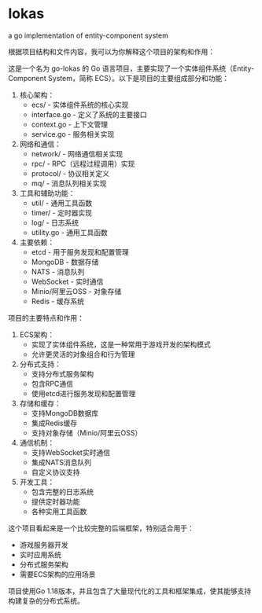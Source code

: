# lokas
a go implementation of entity-component system 

根据项目结构和文件内容，我可以为你解释这个项目的架构和作用：

这是一个名为 go-lokas 的 Go 语言项目，主要实现了一个实体组件系统（Entity-Component System，简称 ECS）。以下是项目的主要组成部分和功能：

1. 核心架构：
   - ecs/ - 实体组件系统的核心实现
   - interface.go - 定义了系统的主要接口
   - context.go - 上下文管理
   - service.go - 服务相关实现
2. 网络和通信：
   - network/ - 网络通信相关实现
   - rpc/ - RPC（远程过程调用）实现
   - protocol/ - 协议相关定义
   - mq/ - 消息队列相关实现
3. 工具和辅助功能：
   - util/ - 通用工具函数
   - timer/ - 定时器实现
   - log/ - 日志系统
   - utility.go - 通用工具函数
4. 主要依赖：
   - etcd - 用于服务发现和配置管理
   - MongoDB - 数据存储
   - NATS - 消息队列
   - WebSocket - 实时通信
   - Minio/阿里云OSS - 对象存储
   - Redis - 缓存系统

项目的主要特点和作用：

1. ECS架构：
   - 实现了实体组件系统，这是一种常用于游戏开发的架构模式
   - 允许更灵活的对象组合和行为管理
2. 分布式支持：
   - 支持分布式服务架构
   - 包含RPC通信
   - 使用etcd进行服务发现和配置管理
3. 存储和缓存：
   - 支持MongoDB数据库
   - 集成Redis缓存
   - 支持对象存储（Minio/阿里云OSS）
4. 通信机制：
   - 支持WebSocket实时通信
   - 集成NATS消息队列
   - 自定义协议支持
5. 开发工具：
   - 包含完整的日志系统
   - 提供定时器功能
   - 各种实用工具函数

这个项目看起来是一个比较完整的后端框架，特别适合用于：

- 游戏服务器开发
- 实时应用系统
- 分布式服务架构
- 需要ECS架构的应用场景

项目使用Go 1.18版本，并且包含了大量现代化的工具和框架集成，使其能够支持构建复杂的分布式系统。
